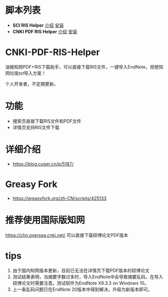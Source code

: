 # 脚本列表
- **SCI RIS Helper**  [介绍](https://github.com/Doradx/CNKI-PDF-RIS-Helper/blob/master/README-SCI-RIS-Helper.md)  [安装](https://github.com/Doradx/CNKI-PDF-RIS-Helper/blob/master/SCI%20RIS%20Helper.user.js)
- **CNKI PDF RIS Helper**  [介绍](https://github.com/Doradx/CNKI-PDF-RIS-Helper/blob/master/README.md)  [安装](https://github.com/Doradx/CNKI-PDF-RIS-Helper/blob/master/CNKI%20PDF%20RIS%20Helper.user.js)

# CNKI-PDF-RIS-Helper
油猴知网PDF+RIS下载助手，可以直接下载RIS文件，一键导入EndNote，拒绝知网垃圾*txt*导入方案！

个人开发者，不定期更新。

# 功能
- 搜索页直接下载RIS文件和PDF文件
- 详情页支持RIS文件下载

# 详细介绍
- https://blog.cuger.cn/p/5187/

# Greasy Fork
- https://greasyfork.org/zh-CN/scripts/425133

# 推荐使用国际版知网
https://chn.oversea.cnki.net/
可以直接下载硕博论文PDF版本

# tips
1. 由于国内知网版本更新，目前已无法在详情页下载PDF版本的硕博论文
2. 测试结果表明，当摘要字数过多时，导入EndNote中会导致摘要乱码，在导入硕博论文时需要注意。测试软件为EndNote X9.3.3 on Windows 10。
3. 上一条乱码问题已在EndNote 20版本中得到解决，升级为新版本即可。
